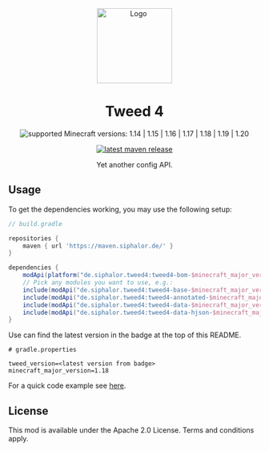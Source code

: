 <div align="center">
    <img src="logo.png?raw=true" alt="Logo" width="150" height="150" />

# Tweed 4

![supported Minecraft versions: 1.14 | 1.15 | 1.16 | 1.17 | 1.18 | 1.19 | 1.20](https://img.shields.io/badge/support%20for%20MC-1.14%20%7C%201.15%20%7C%201.16%20%7C%201.17%20%7C%201.18%20%7C%201.19%20%7C%201.20-%2356AD56?style=for-the-badge)


[![latest maven release](https://img.shields.io/maven-metadata/v?color=0f9fbc&metadataUrl=https%3A%2F%2Fmaven.siphalor.de%2Fde%2Fsiphalor%2Ftweed4%2Ftweed4-bom-1.18%2Fmaven-metadata.xml&style=flat-square)](https://maven.siphalor.de/de/siphalor/tweed4/)

Yet another config API.

</div>

## Usage

To get the dependencies working, you may use the following setup:
```groovy
// build.gradle

repositories {
	maven { url 'https://maven.siphalor.de/' }
}

dependencies {
	modApi(platform("de.siphalor.tweed4:tweed4-bom-$minecraft_major_version:$tweed_version"))
	// Pick any modules you want to use, e.g.:
	include(modApi("de.siphalor.tweed4:tweed4-base-$minecraft_major_version"))
	include(modApi("de.siphalor.tweed4:tweed4-annotated-$minecraft_major_version"))
	include(modApi("de.siphalor.tweed4:tweed4-data-$minecraft_major_version"))
	include(modApi("de.siphalor.tweed4:tweed4-data-hjson-$minecraft_major_version"))
}
```

Use can find the latest version in the badge at the top of this README.
```properties
# gradle.properties

tweed_version=<latest version from badge>
minecraft_major_version=1.18
```

For a quick code example see [here](tweed-testmod/src/main/java/de/siphalor/tweedtest/Config.java).

## License

This mod is available under the Apache 2.0 License. Terms and conditions apply.
